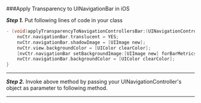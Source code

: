 ###Apply Transparency to UINavigationBar in iOS

***Step 1.*** Put following lines of code in your class

```Objective-c
- (void)applyTransparencyToNavigationControllersBar:(UINavigationController *)nvCtr {
    nvCtr.navigationBar.translucent = YES;
    nvCtr.navigationBar.shadowImage = [UIImage new];
    nvCtr.view.backgroundColor = [UIColor clearColor];
    [nvCtr.navigationBar setBackgroundImage:[UIImage new] forBarMetrics:UIBarMetricsDefault];
    nvCtr.navigationBar.backgroundColor = [UIColor clearColor];
}
```

---

***Step 2.*** Invoke above method by passing your UINavigationController's object as parameter to following method.

---